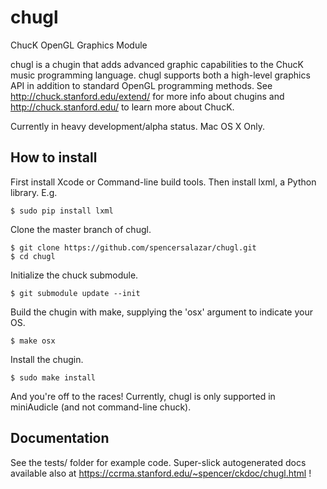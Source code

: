 # chugl
ChucK OpenGL Graphics Module

chugl is a chugin that adds advanced graphic capabilities to the ChucK music programming language. 
chugl supports both a high-level graphics API in addition to standard OpenGL programming methods. 
See http://chuck.stanford.edu/extend/ for more info about chugins and http://chuck.stanford.edu/ to learn more about ChucK. 

Currently in heavy development/alpha status. Mac OS X Only. 

## How to install

First install Xcode or Command-line build tools. Then install lxml, a Python library. E.g. 

    $ sudo pip install lxml

Clone the master branch of chugl.  

    $ git clone https://github.com/spencersalazar/chugl.git  
    $ cd chugl

Initialize the chuck submodule.

    $ git submodule update --init

Build the chugin with make, supplying the 'osx' argument to indicate your OS.  

    $ make osx  

Install the chugin.  

    $ sudo make install  

And you're off to the races! Currently, chugl is only supported in miniAudicle (and not command-line chuck). 

## Documentation

See the tests/ folder for example code. 
Super-slick autogenerated docs available also at https://ccrma.stanford.edu/~spencer/ckdoc/chugl.html ! 


